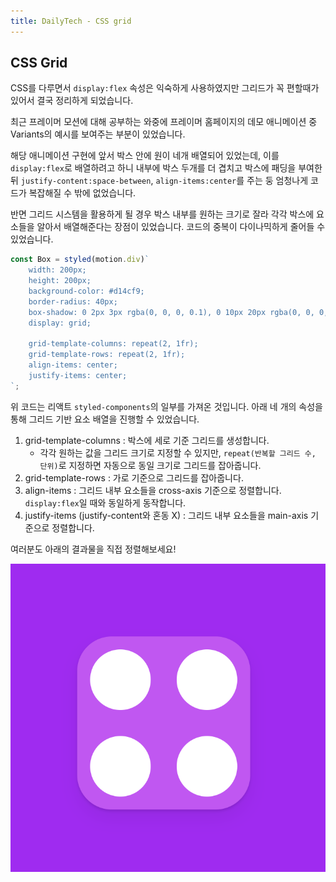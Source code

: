 ```yaml
---
title: DailyTech - CSS grid
---
```


## CSS Grid

CSS를 다루면서 `display:flex` 속성은 익숙하게 사용하였지만 그리드가 꼭 편할때가 있어서 결국 정리하게 되었습니다.

최근 프레이머 모션에 대해 공부하는 와중에 프레이머 홈페이지의 데모 애니메이션 중 Variants의 예시를 보여주는 부분이 있었습니다.

해당 애니메이션 구현에 앞서 박스 안에 원이 네개 배열되어 있었는데, 이를 `display:flex`로 배열하려고 하니 내부에 박스 두개를 더 겹치고 박스에 패딩을 부여한 뒤 `justify-content:space-between`, `align-items:center`를 주는 둥 엄청나게 코드가 복잡해질 수 밖에 없었습니다.

반면 그리드 시스템을 활용하게 될 경우 박스 내부를 원하는 크기로 잘라 각각 박스에 요소들을 알아서 배열해준다는 장점이 있었습니다. 코드의 중복이 다이나믹하게 줄어들 수 있었습니다.

```javascript
const Box = styled(motion.div)`
    width: 200px;
    height: 200px;
    background-color: #d14cf9;
    border-radius: 40px;
    box-shadow: 0 2px 3px rgba(0, 0, 0, 0.1), 0 10px 20px rgba(0, 0, 0, 0.06);
    display: grid;

    grid-template-columns: repeat(2, 1fr);
    grid-template-rows: repeat(2, 1fr);
    align-items: center;
    justify-items: center;
`;
```

위 코드는 리액트 `styled-components`의 일부를 가져온 것입니다. 아래 네 개의 속성을 통해 그리드 기반 요소 배열을 진행할 수 있었습니다.

1. grid-template-columns : 박스에 세로 기준 그리드를 생성합니다.
    - 각각 원하는 값을 그리드 크기로 지정할 수 있지만, `repeat(반복할 그리드 수, 단위)`로 지정하면 자동으로 동일 크기로 그리드를 잡아줍니다.
2. grid-template-rows : 가로 기준으로 그리드를 잡아줍니다.
3. align-items : 그리드 내부 요소들을 cross-axis 기준으로 정렬합니다. `display:flex`일 때와 동일하게 동작합니다.
4. justify-items (justify-content와 혼동 X) : 그리드 내부 요소들을 main-axis 기준으로 정렬합니다.

여러분도 아래의 결과물을 직접 정렬해보세요!

![framer](../.vuepress/assets/daily/axis.png)
